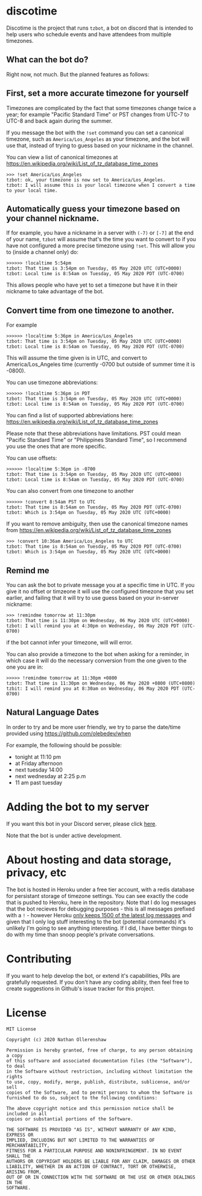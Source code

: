 # discotime

Discotime is the project that runs `tzbot`, a bot on discord that is intended to help users who schedule events and have attendees from multiple timezones.

## What can the bot do?

Right now, not much. But the planned features as follows:

## First, set a more accurate timezone for yourself

Timezones are complicated by the fact that some timezones change twice a year; for example "Pacific Standard Time" or PST changes from UTC-7 to UTC-8 and back again during the summer.

If you message the bot with the `!set` command you can set a canonical timezone, such as `America/Los_Angeles` as your timezone, and the bot will use that, instead of trying to guess based on your nickname in the channel.

You can view a list of canonical timezones at https://en.wikipedia.org/wiki/List_of_tz_database_time_zones

```
>>> !set America/Los_Angeles
tzbot: ok, your timezone is now set to America/Los_Angeles.
tzbot: I will assume this is your local timezone when I convert a time to your local time.
```

## Automatically guess your timezone based on your channel nickname.

If for example, you have a nickname in a server with `(-7)` or `[-7]` at the end of your name, `tzbot` will assume that's the time you want to convert to if you have not configured a more precise timezone using `!set`. This will allow you to (inside a channel only) do:

```
>>>>>> !localtime 5:54pm
tzbot: That time is 3:54pm on Tuesday, 05 May 2020 UTC (UTC+0000)
tzbot: Local time is 8:54am on Tuesday, 05 May 2020 PDT (UTC-0700)
```

This allows people who have yet to set a timezone but have it in their nickname to take advantage of the bot.

## Convert time from one timezone to another.

For example

```
>>>>>> !localtime 5:36pm in America/Los_Angeles
tzbot: That time is 3:54pm on Tuesday, 05 May 2020 UTC (UTC+0000)
tzbot: Local time is 8:54am on Tuesday, 05 May 2020 PDT (UTC-0700)
```

This will assume the time given is in UTC, and convert to America/Los_Angeles time (currently -0700 but outside of summer time it is -0800).

You can use timezone abbreviations:

```
>>>>>> !localtime 5:36pm in PDT
tzbot: That time is 3:54pm on Tuesday, 05 May 2020 UTC (UTC+0000)
tzbot: Local time is 8:54am on Tuesday, 05 May 2020 PDT (UTC-0700)
```

You can find a list of supported abbreviations here: https://en.wikipedia.org/wiki/List_of_tz_database_time_zones

Please note that these abbreviations have limitations. PST could mean "Pacific Standard Time" or "Philippines Standard Time", so I recommend you use the ones that are more specific.

You can use offsets:

```
>>>>>> !localtime 5:36pm in -0700
tzbot: That time is 3:54pm on Tuesday, 05 May 2020 UTC (UTC+0000)
tzbot: Local time is 8:54am on Tuesday, 05 May 2020 PDT (UTC-0700)
```

You can also convert from one timezone to another

```
>>>>>> !convert 8:54am PST to UTC
tzbot: That time is 8:54am on Tuesday, 05 May 2020 PDT (UTC-0700)
tzbot: Which is 3:54pm on Tuesday, 05 May 2020 UTC (UTC+0000)
```

If you want to remove ambiguity, then use the canonical timezone names from https://en.wikipedia.org/wiki/List_of_tz_database_time_zones

```
>>> !convert 10:36am America/Los_Angeles to UTC
tzbot: That time is 8:54am on Tuesday, 05 May 2020 PDT (UTC-0700)
tzbot: Which is 3:54pm on Tuesday, 05 May 2020 UTC (UTC+0000)
```

## Remind me

You can ask the bot to private message you at a specific time in UTC. If you give it no offset or timzeone it will use the configured timezone that you set earlier, and failing that it will try to use guess based on your in-server nickname:

```
>>> !remindme tomorrow at 11:30pm
tzbot: That time is 11:30pm on Wednesday, 06 May 2020 UTC (UTC+0000)
tzbot: I will remind you at 4:30pm on Wednesday, 06 May 2020 PDT (UTC-0700)
```

if the bot cannot infer your timezone, will will error.

You can also provide a timezone to the bot when asking for a reminder, in which case it will do the necessary conversion from the one given to the one you are in:

```
>>>>> !remindme tomorrow at 11:30pm +0800
tzbot: That time is 11:30pm on Wednesday, 06 May 2020 +0800 (UTC+0800)
tzbit: I will remind you at 8:30am on Wednesday, 06 May 2020 PDT (UTC-0700)
```

## Natural Language Dates

In order to try and be more user friendly, we try to parse the date/time provided using https://github.com/olebedev/when

For example, the following should be possible:

* tonight at 11:10 pm
* at Friday afternoon
* next tuesday 14:00
* next wednesday at 2:25 p.m
* 11 am past tuesday

# Adding the bot to my server

If you want this bot in your Discord server, please click [here](https://discord.com/api/oauth2/authorize?client_id=707063041547829279&permissions=388160&scope=bot).

Note that the bot is under active development.

# About hosting and data storage, privacy, etc

The bot is hosted in Heroku under a free tier account, with a redis database for persistant storage of timezone settings. You can see exactly the code that is pushed to Heroku, here in the repository. Note that I do log messages that the bot recieves for debugging purposes - this is all messages prefixed with a `!` - however Heroku [only keeps 1500 of the latest log messages](https://devcenter.heroku.com/articles/logging#log-history-limits) and given that I only log stuff interesting to the bot (potential commands) it's unlikely I'm going to see anything interesting. If I did, I have better things to do with my time than snoop people's private conversations.

# Contributing

If you want to help develop the bot, or extend it's capabilities, PRs are gratefully requested. If you don't have any coding ability, then feel free to create suggestions in Github's issue tracker for this project.

# License

```
MIT License

Copyright (c) 2020 Nathan Ollerenshaw

Permission is hereby granted, free of charge, to any person obtaining a copy
of this software and associated documentation files (the "Software"), to deal
in the Software without restriction, including without limitation the rights
to use, copy, modify, merge, publish, distribute, sublicense, and/or sell
copies of the Software, and to permit persons to whom the Software is
furnished to do so, subject to the following conditions:

The above copyright notice and this permission notice shall be included in all
copies or substantial portions of the Software.

THE SOFTWARE IS PROVIDED "AS IS", WITHOUT WARRANTY OF ANY KIND, EXPRESS OR
IMPLIED, INCLUDING BUT NOT LIMITED TO THE WARRANTIES OF MERCHANTABILITY,
FITNESS FOR A PARTICULAR PURPOSE AND NONINFRINGEMENT. IN NO EVENT SHALL THE
AUTHORS OR COPYRIGHT HOLDERS BE LIABLE FOR ANY CLAIM, DAMAGES OR OTHER
LIABILITY, WHETHER IN AN ACTION OF CONTRACT, TORT OR OTHERWISE, ARISING FROM,
OUT OF OR IN CONNECTION WITH THE SOFTWARE OR THE USE OR OTHER DEALINGS IN THE
SOFTWARE.
```
